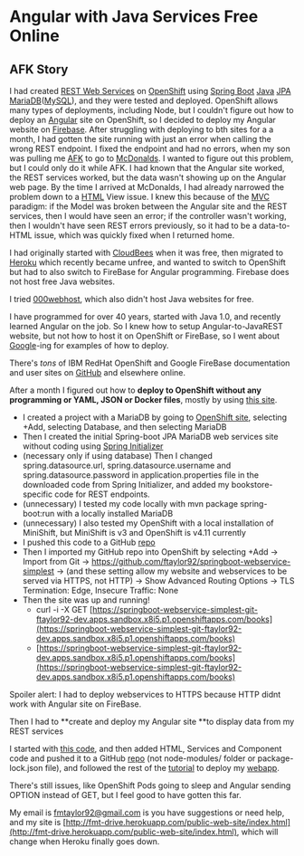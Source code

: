 <!-- Output copied to clipboard! -->

<!-----

Yay, no errors, warnings, or alerts!

Conversion time: 0.354 seconds.


Using this Markdown file:

1. Paste this output into your source file.
2. See the notes and action items below regarding this conversion run.
3. Check the rendered output (headings, lists, code blocks, tables) for proper
   formatting and use a linkchecker before you publish this page.

Conversion notes:

* Docs to Markdown version 1.0β33
* Wed Sep 28 2022 16:57:28 GMT-0700 (PDT)
* Source doc: Angular with Java Services Free Online
----->



# Angular with Java Services Free Online


## AFK Story

I had created [REST Web Services](https://spring.io/guides/gs/rest-service) on [OpenShift](https://developers.redhat.com/developer-sandbox) using [Spring Boot](https://start.spring.io/) [Java](https://www.java.com) [JPA](https://spring.io/projects/spring-data-jpa) [MariaDB](https://mariadb.org)([MySQL](https://www.mysql.com)), and they were tested and deployed. OpenShift allows many types of deployments, including Node, but I couldn't figure out how to deploy an [Angular](https://angular.io) site on OpenShift, so I decided to deploy my Angular website on [Firebase](https://console.firebase.google.com). After struggling with deploying to bth sites for a a month, I had gotten the site running with just an error when calling the wrong REST endpoint. I fixed the endpoint and had no errors, when my son was pulling me [AFK](https://en.wikipedia.org/wiki/AFK) to go to [McDonalds](https://www.mcdonalds.com). I wanted to figure out this problem, but I could only do it while AFK. I had known that the Angular site worked, the REST services worked, but the data wasn't showing up on the Angular web page. By the time I arrived at McDonalds, I had already narrowed the problem down to a [HTML](https://www.w3schools.com/html) View issue. I knew this because of the [MVC](https://en.wikipedia.org/wiki/Model%E2%80%93view%E2%80%93controller) paradigm: if the Model was broken between the Angular site and the REST services, then I would have seen an error; if the controller wasn't working, then I wouldn't have seen REST errors previously, so it had to be a data-to-HTML issue, which was quickly fixed when I returned home.

I had originally started with [CloudBees](https://www.cloudbees.com) when it was free, then migrated to [Heroku](https://www.heroku.com) which recently became unfree, and wanted to switch to OpenShift but had to also switch to FireBase for Angular programming.  Firebase does not host free Java websites.

I tried [000webhost](https://www.000webhost.com), which also didn't host Java websites for free.

I have programmed for over 40 years, started with Java 1.0, and recently learned Angular on the job. So I knew how to setup Angular-to-JavaREST website, but not how to host it on OpenShift or FireBase, so I went about [Google](https://www.google.com)-ing for examples of how to deploy.

There's _tons_ of IBM RedHat OpenShift and Google FireBase documentation and user sites on [GitHub](https://github.com) and elsewhere online.

After a month I figured out how to **deploy to OpenShift without any programming or YAML, JSON or Docker files**, mostly by using [this site](https://medium.com/fnplus/deploying-your-first-springboot-application-on-openshift-1dd5833aaab9).



* I created a project with a MariaDB by going to [OpenShift site](https://console-openshift-console.apps.sandbox.x8i5.p1.openshiftapps.com/catalog/ns/ftaylor92-dev?category=databases&keyword=maria), selecting +Add, selecting Database, and then selecting MariaDB
* Then I created the initial Spring-boot JPA MariaDB web services site without coding using [Spring Initializer](https://start.spring.io)
* (necessary only if using database) Then I changed spring.datasource.url, spring.datasource.username and spring.datasource.password in application.properties file in the downloaded code from Spring Initializer, and added my bookstore-specific code for REST endpoints.
* (unnecessary) I tested my code locally with mvn package spring-boot:run with a locally installed MariaDB
* (unnecessary) I also tested my OpenShift with a local installation of MiniShift, but MiniShift is v3 and OpenShift is v4.11 currently
* I pushed this code to a GitHub [repo](https://github.com/ftaylor92/springboot-webservice-simplest)
* Then I imported my GitHub repo into OpenShift by selecting +Add -> Import from Git -> https://github.com/ftaylor92/springboot-webservice-simplest -> (and these setting allow my website and webservices to be served via HTTPS, not HTTP) -> Show Advanced Routing Options -> TLS Termination: Edge, Insecure Traffic: None
* Then the site was up and running!
    * curl -i -X GET [https://springboot-webservice-simplest-git-ftaylor92-dev.apps.sandbox.x8i5.p1.openshiftapps.com/books](https://springboot-webservice-simplest-git-ftaylor92-dev.apps.sandbox.x8i5.p1.openshiftapps.com/books)
    * [https://springboot-webservice-simplest-git-ftaylor92-dev.apps.sandbox.x8i5.p1.openshiftapps.com/books](https://springboot-webservice-simplest-git-ftaylor92-dev.apps.sandbox.x8i5.p1.openshiftapps.com/books)

Spoiler alert: I had to deploy webservices to HTTPS because HTTP didnt work with Angular site on FireBase.

Then I had to **create and deploy my Angular site **to display data from my REST services

I started with [this code](https://github.com/FirebaseExtended/codelab-kanban-fire/tree/improving-optimistic-updates), and then added HTML, Services and Component code and pushed it to a GitHub [repo](https://github.com/ftaylor92/angular-rest-firebase) (not node-modules/ folder or package-lock.json file), and followed the rest of the [tutorial](https://developers.google.com/codelabs/building-a-web-app-with-angular-and-firebase#9) to deploy my [webapp](https://kanbanfire-5712f.web.app).

There's still issues, like OpenShift Pods going to sleep and Angular sending OPTION instead of GET, but I feel good to have gotten this far.

My email is [fmtaylor92@gmail.com](mailto:fmtaylor92@gmail.com) is you have suggestions or need help, and my site is [http://fmt-drive.herokuapp.com/public-web-site/index.html](http://fmt-drive.herokuapp.com/public-web-site/index.html), which will change when Heroku finally goes down.
